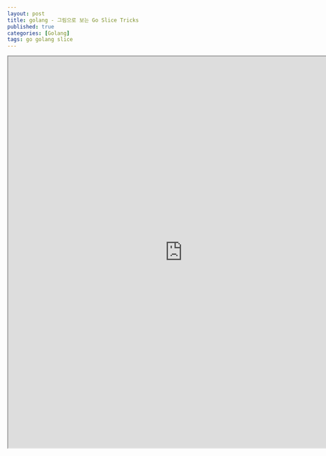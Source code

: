 ```yaml
---
layout: post
title: golang - 그림으로 보는 Go Slice Tricks
published: true
categories: [Golang]
tags: go golang slice
---
```

<iframe width="800" height="900" src="https://docs.google.com/document/d/e/2PACX-1vS8pxt5NJ1f8NmQGZ0yLY2YRHUz7gdw3qIODJhjUn8-zzs2NzkgoglzOUIJH8CwxlVBXmUwUu1KqaHV/pub?embedded=true"></iframe>    
  
  